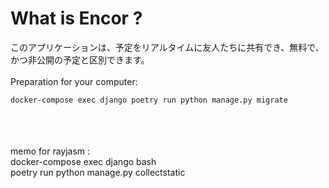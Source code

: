 # What is Encor ?

このアプリケーションは、予定をリアルタイムに友人たちに共有でき、無料で、かつ非公開の予定と区別できます。<br>
<br>
Preparation for your computer:<br>

```bash
docker-compose exec django poetry run python manage.py migrate
```

<br>
<br>
<br>
memo for rayjasm :<br>
docker-compose exec django bash<br>
poetry run python manage.py collectstatic<br>
